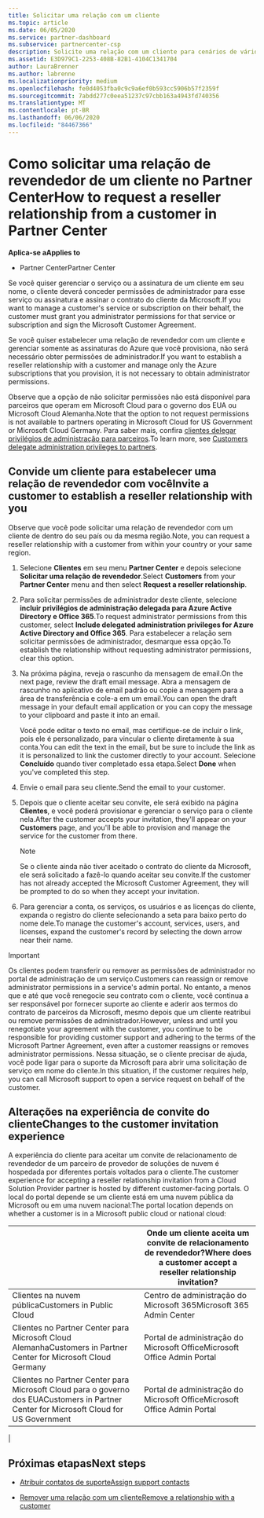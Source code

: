 ```yaml
---
title: Solicitar uma relação com um cliente
ms.topic: article
ms.date: 06/05/2020
ms.service: partner-dashboard
ms.subservice: partnercenter-csp
description: Solicite uma relação com um cliente para cenários de vários canais e multicanal ou se os privilégios de administrador delegado para um cliente precisarem ser restaurados.
ms.assetid: E3D979C1-2253-408B-82B1-4104C1341704
author: LauraBrenner
ms.author: labrenne
ms.localizationpriority: medium
ms.openlocfilehash: fe0d4053fba0c9c9a6ef0b593cc5906b57f2359f
ms.sourcegitcommit: 7abdd277c0eea51237c97cbb163a4943fd740356
ms.translationtype: MT
ms.contentlocale: pt-BR
ms.lasthandoff: 06/06/2020
ms.locfileid: "84467366"
---
```

# <a name="how-to-request-a-reseller-relationship-from-a-customer-in-partner-center"></a><span data-ttu-id="bf8b8-103">Como solicitar uma relação de revendedor de um cliente no Partner Center</span><span class="sxs-lookup"><span data-stu-id="bf8b8-103">How to request a reseller relationship from a customer in Partner Center</span></span>

<span data-ttu-id="bf8b8-104">**Aplica-se a**</span><span class="sxs-lookup"><span data-stu-id="bf8b8-104">**Applies to**</span></span>

- <span data-ttu-id="bf8b8-105">Partner Center</span><span class="sxs-lookup"><span data-stu-id="bf8b8-105">Partner Center</span></span>

<span data-ttu-id="bf8b8-106">Se você quiser gerenciar o serviço ou a assinatura de um cliente em seu nome, o cliente deverá conceder permissões de administrador para esse serviço ou assinatura e assinar o contrato do cliente da Microsoft.</span><span class="sxs-lookup"><span data-stu-id="bf8b8-106">If you want to manage a customer's service or subscription on their behalf, the customer must grant you administrator permissions for that service or subscription and sign the Microsoft Customer Agreement.</span></span>

<span data-ttu-id="bf8b8-107">Se você quiser estabelecer uma relação de revendedor com um cliente e gerenciar somente as assinaturas do Azure que você provisiona, não será necessário obter permissões de administrador.</span><span class="sxs-lookup"><span data-stu-id="bf8b8-107">If you want to establish a reseller relationship with a customer and manage only the Azure subscriptions that you provision, it is not necessary to obtain administrator permissions.</span></span>

<span data-ttu-id="bf8b8-108">Observe que a opção de não solicitar permissões não está disponível para parceiros que operam em Microsoft Cloud para o governo dos EUA ou Microsoft Cloud Alemanha.</span><span class="sxs-lookup"><span data-stu-id="bf8b8-108">Note that the option to not request permissions is not available to partners operating in Microsoft Cloud for US Government or Microsoft Cloud Germany.</span></span> <span data-ttu-id="bf8b8-109">Para saber mais, confira [clientes delegar privilégios de administração para parceiros](https://docs.microsoft.com/partner-center/customers_revoke_admin_privileges).</span><span class="sxs-lookup"><span data-stu-id="bf8b8-109">To learn more, see [Customers delegate administration privileges to partners](https://docs.microsoft.com/partner-center/customers_revoke_admin_privileges).</span></span>

## <a name="invite-a-customer-to-establish-a-reseller-relationship-with-you"></a><span data-ttu-id="bf8b8-110">Convide um cliente para estabelecer uma relação de revendedor com você</span><span class="sxs-lookup"><span data-stu-id="bf8b8-110">Invite a customer to establish a reseller relationship with you</span></span>

<span data-ttu-id="bf8b8-111">Observe que você pode solicitar uma relação de revendedor com um cliente de dentro do seu país ou da mesma região.</span><span class="sxs-lookup"><span data-stu-id="bf8b8-111">Note, you can request a reseller relationship with a customer from within your country or your same region.</span></span>

1. <span data-ttu-id="bf8b8-112">Selecione **Clientes** em seu menu **Partner Center** e depois selecione **Solicitar uma relação de revendedor**.</span><span class="sxs-lookup"><span data-stu-id="bf8b8-112">Select **Customers** from your **Partner Center** menu and then select **Request a reseller relationship**.</span></span>

2. <span data-ttu-id="bf8b8-113">Para solicitar permissões de administrador deste cliente, selecione **incluir privilégios de administração delegada para Azure Active Directory e Office 365**.</span><span class="sxs-lookup"><span data-stu-id="bf8b8-113">To request administrator permissions from this customer, select **Include delegated administration privileges for Azure Active Directory and Office 365**.</span></span> <span data-ttu-id="bf8b8-114">Para estabelecer a relação sem solicitar permissões de administrador, desmarque essa opção.</span><span class="sxs-lookup"><span data-stu-id="bf8b8-114">To establish the relationship without requesting administrator permissions, clear this option.</span></span>

3. <span data-ttu-id="bf8b8-115">Na próxima página, reveja o rascunho da mensagem de email.</span><span class="sxs-lookup"><span data-stu-id="bf8b8-115">On the next page, review the draft email message.</span></span> <span data-ttu-id="bf8b8-116">Abra a mensagem de rascunho no aplicativo de email padrão ou copie a mensagem para a área de transferência e cole-a em um email.</span><span class="sxs-lookup"><span data-stu-id="bf8b8-116">You can open the draft message in your default email application or you can copy the message to your clipboard and paste it into an email.</span></span>

   <span data-ttu-id="bf8b8-117">Você pode editar o texto no email, mas certifique-se de incluir o link, pois ele é personalizado, para vincular o cliente diretamente à sua conta.</span><span class="sxs-lookup"><span data-stu-id="bf8b8-117">You can edit the text in the email, but be sure to include the link as it is personalized to link the customer directly to your account.</span></span> <span data-ttu-id="bf8b8-118">Selecione **Concluído** quando tiver completado essa etapa.</span><span class="sxs-lookup"><span data-stu-id="bf8b8-118">Select **Done** when you've completed this step.</span></span>

4. <span data-ttu-id="bf8b8-119">Envie o email para seu cliente.</span><span class="sxs-lookup"><span data-stu-id="bf8b8-119">Send the email to your customer.</span></span>

5. <span data-ttu-id="bf8b8-120">Depois que o cliente aceitar seu convite, ele será exibido na página **Clientes**, e você poderá provisionar e gerenciar o serviço para o cliente nela.</span><span class="sxs-lookup"><span data-stu-id="bf8b8-120">After the customer accepts your invitation, they'll appear on your **Customers** page, and you'll be able to provision and manage the service for the customer from there.</span></span>

   > [!NOTE]
   > <span data-ttu-id="bf8b8-121">Se o cliente ainda não tiver aceitado o contrato do cliente da Microsoft, ele será solicitado a fazê-lo quando aceitar seu convite.</span><span class="sxs-lookup"><span data-stu-id="bf8b8-121">If the customer has not already accepted the Microsoft Customer Agreement, they will be prompted to do so when they accept your invitation.</span></span> 

6. <span data-ttu-id="bf8b8-122">Para gerenciar a conta, os serviços, os usuários e as licenças do cliente, expanda o registro do cliente selecionando a seta para baixo perto do nome dele.</span><span class="sxs-lookup"><span data-stu-id="bf8b8-122">To manage the customer's account, services, users, and licenses, expand the customer's record by selecting the down arrow near their name.</span></span>

> [!IMPORTANT]  
> <span data-ttu-id="bf8b8-123">Os clientes podem transferir ou remover as permissões de administrador no portal de administração de um serviço.</span><span class="sxs-lookup"><span data-stu-id="bf8b8-123">Customers can reassign or remove administrator permissions in a service's admin portal.</span></span> <span data-ttu-id="bf8b8-124">No entanto, a menos que e até que você renegocie seu contrato com o cliente, você continua a ser responsável por fornecer suporte ao cliente e aderir aos termos do contrato de parceiros da Microsoft, mesmo depois que um cliente reatribui ou remove permissões de administrador.</span><span class="sxs-lookup"><span data-stu-id="bf8b8-124">However, unless and until you renegotiate your agreement with the customer, you continue to be responsible for providing customer support and adhering to the terms of the Microsoft Partner Agreement, even after a customer reassigns or removes administrator permissions.</span></span> <span data-ttu-id="bf8b8-125">Nessa situação, se o cliente precisar de ajuda, você pode ligar para o suporte da Microsoft para abrir uma solicitação de serviço em nome do cliente.</span><span class="sxs-lookup"><span data-stu-id="bf8b8-125">In this situation, if the customer requires help, you can call Microsoft support to open a service request on behalf of the customer.</span></span>

## <a name="changes-to-the-customer-invitation-experience"></a><span data-ttu-id="bf8b8-126">Alterações na experiência de convite do cliente</span><span class="sxs-lookup"><span data-stu-id="bf8b8-126">Changes to the customer invitation experience</span></span>

<span data-ttu-id="bf8b8-127">A experiência do cliente para aceitar um convite de relacionamento de revendedor de um parceiro de provedor de soluções de nuvem é hospedada por diferentes portais voltados para o cliente.</span><span class="sxs-lookup"><span data-stu-id="bf8b8-127">The customer experience for accepting a reseller relationship invitation from a Cloud Solution Provider partner is hosted by different customer-facing portals.</span></span> <span data-ttu-id="bf8b8-128">O local do portal depende se um cliente está em uma nuvem pública da Microsoft ou em uma nuvem nacional:</span><span class="sxs-lookup"><span data-stu-id="bf8b8-128">The portal location depends on whether a customer is in a Microsoft public cloud or national cloud:</span></span>

|  | <span data-ttu-id="bf8b8-129">Onde um cliente aceita um convite de relacionamento de revendedor?</span><span class="sxs-lookup"><span data-stu-id="bf8b8-129">Where does a customer accept a reseller relationship invitation?</span></span> |
|---------|---------
| <span data-ttu-id="bf8b8-130">Clientes na nuvem pública</span><span class="sxs-lookup"><span data-stu-id="bf8b8-130">Customers in Public Cloud</span></span> | <span data-ttu-id="bf8b8-131">Centro de administração do Microsoft 365</span><span class="sxs-lookup"><span data-stu-id="bf8b8-131">Microsoft 365 Admin Center</span></span> |
| <span data-ttu-id="bf8b8-132">Clientes no Partner Center para Microsoft Cloud Alemanha</span><span class="sxs-lookup"><span data-stu-id="bf8b8-132">Customers in Partner Center for Microsoft Cloud Germany</span></span> | <span data-ttu-id="bf8b8-133">Portal de administração do Microsoft Office</span><span class="sxs-lookup"><span data-stu-id="bf8b8-133">Microsoft Office Admin Portal</span></span> |
| <span data-ttu-id="bf8b8-134">Clientes no Partner Center para Microsoft Cloud para o governo dos EUA</span><span class="sxs-lookup"><span data-stu-id="bf8b8-134">Customers in Partner Center for Microsoft Cloud for US Government</span></span> | <span data-ttu-id="bf8b8-135">Portal de administração do Microsoft Office</span><span class="sxs-lookup"><span data-stu-id="bf8b8-135">Microsoft Office Admin Portal</span></span> |
|

## <a name="next-steps"></a><span data-ttu-id="bf8b8-136">Próximas etapas</span><span class="sxs-lookup"><span data-stu-id="bf8b8-136">Next steps</span></span>

- [<span data-ttu-id="bf8b8-137">Atribuir contatos de suporte</span><span class="sxs-lookup"><span data-stu-id="bf8b8-137">Assign support contacts</span></span>](assign-support-contacts.md)

- [<span data-ttu-id="bf8b8-138">Remover uma relação com um cliente</span><span class="sxs-lookup"><span data-stu-id="bf8b8-138">Remove a relationship with a customer</span></span>](remove-a-relationship.md)
